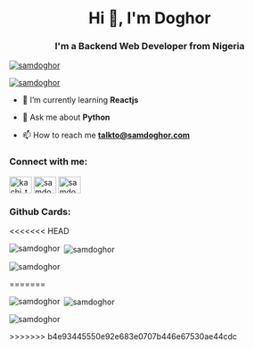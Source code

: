 <h1 align="center">Hi 👋, I'm Doghor</h1>
<h3 align="center">I'm a Backend Web Developer from Nigeria</h3>
<!--
<p align="left"> <img src="https://komarev.com/ghpvc/?username=samdoghor&label=Profile%20views&color=274472&style=for-the-badge" alt="samdoghor" /> </p>
<p align="left"> <a href="https://github.com/ryo-ma/github-profile-trophy"><img src="https://github-profile-trophy.vercel.app/?username=samdoghor" alt="samdoghor" /></a> </p>
-->
<p align="left"> <a href="https://twitter.com/samdoghor" target="blank"><img src="https://img.shields.io/twitter/follow/samdoghor?color=%23111111&style=plastic" alt="samdoghor" /></a> </p>

<p align="left"> <a href="https://stackoverflow.com/users/11887267" target="blank"><img src="https://img.shields.io/stackexchange/stackoverflow/r/11887267?color=%23111111" alt="samdoghor" /></a> </p>

- 🌱 I’m currently learning **Reactjs**

- 💬 Ask me about **Python**

- 📫 How to reach me **talkto@samdoghor.com**

<h3 align="left">Connect with me:</h3>
<p align="left">
<a href="https://instagram.com/samdoghor" target="blank"><img align="center" src="https://raw.githubusercontent.com/rahuldkjain/github-profile-readme-generator/master/src/images/icons/Social/instagram.svg" alt="kachi_the_human" height="30" width="40" /></a>
<a href="https://twitter.com/samdoghor" target="blank"><img align="center" src="https://raw.githubusercontent.com/rahuldkjain/github-profile-readme-generator/master/src/images/icons/Social/twitter.svg" alt="samdoghor" height="30" width="40" /></a>
<a href="https://linkedin.com/in/samdoghor" target="blank"><img align="center" src="https://raw.githubusercontent.com/rahuldkjain/github-profile-readme-generator/master/src/images/icons/Social/linked-in-alt.svg" alt="samdoghor" height="30" width="40" /></a>
</p>

<h3 align="left">Github Cards:</h3>
<<<<<<< HEAD
<p><img align="left" src="https://github-readme-stats.vercel.app/api/top-langs?username=samdoghor&show_icons=true&locale=en&layout=compact" alt="samdoghor" /></p>
<p>&nbsp;<img align="center" src="https://github-readme-stats.vercel.app/api?username=samdoghor&show_icons=true&locale=en" alt="samdoghor" /></p>
<p><img align="center" src="https://github-readme-streak-stats.herokuapp.com/?user=samdoghor&" alt="samdoghor" /></p>
=======
<p><img align="left" src="https://github-readme-stats.vercel.app/api/top-langs?username=samdoghor&show_icons=true&locale=en&layout=compact" alt="samdoghor"  /></p>
<p>&nbsp;<img align="center" src="https://github-readme-stats.vercel.app/api?username=samdoghor&show_icons=true&locale=en" alt="samdoghor" /></p>
<p><img align="center" src="https://github-readme-streak-stats.herokuapp.com/?user=samdoghor&" alt="samdoghor"  /></p>
>>>>>>> b4e93445550e92e683e0707b446e67530ae44cdc

<!--
**samdoghor/samdoghor** is a ✨ _special_ ✨ repository because its `README.md` (this file) appears on your GitHub profile.

Here are some ideas to get you started:

- 🔭 I’m currently working on ...
- 🌱 I’m currently learning ...
- 👯 I’m looking to collaborate on ...
- 🤔 I’m looking for help with ...
- 💬 Ask me about ...
- 📫 How to reach me: ...
- 😄 Pronouns: ...
- ⚡ Fun fact: ...
-->
